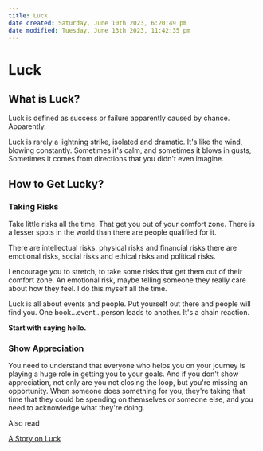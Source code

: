 ```yaml
---
title: Luck
date created: Saturday, June 10th 2023, 6:20:49 pm
date modified: Tuesday, June 13th 2023, 11:42:35 pm
---
```


# Luck

## What is Luck?

Luck is defined as success or failure apparently caused by chance.
Apparently.

Luck is rarely a lightning strike, isolated and dramatic. It's like the wind, blowing constantly. Sometimes it's calm, and sometimes it blows in gusts, Sometimes it comes from directions that you didn't even imagine.

## How to Get Lucky?

### Taking Risks

Take little risks all the time. That get you out of your comfort zone.
There is a lesser spots in the world than there are people qualified for it.

There are intellectual risks, physical risks and financial risks there are emotional risks, social risks and ethical risks and political risks.

I encourage you to stretch, to take some risks that get them out of their comfort zone. An emotional risk, maybe telling someone they really care about how they feel. I do this myself all the time.

Luck is all about events and people. Put yourself out there and people will find you.
One book…event…person leads to another. It's a chain reaction.

**Start with saying hello.**

### Show Appreciation

You need to understand that everyone who helps you on your journey is playing a huge role in getting you to your goals. And if you don't show appreciation, not only are you not closing the loop, but you're missing an opportunity. When someone does something for you, they're taking that time that they could be spending on themselves or someone else, and you need to acknowledge what they're doing.

Also read

[A Story on Luck](A-story-on-luck.md)
